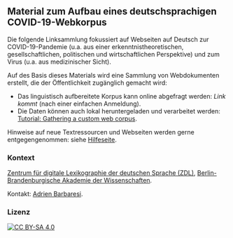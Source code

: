 Material zum Aufbau eines deutschsprachigen COVID-19-Webkorpus
--------------------------------------------------------------


Die folgende Linksammlung fokussiert auf Webseiten auf Deutsch zur COVID-19-Pandemie (u.a. aus einer erkenntnistheoretischen, gesellschaftlichen, politischen und wirtschaftlichen Perspektive) und zum Virus (u.a. aus medizinischer Sicht).

Auf des Basis dieses Materials wird eine Sammlung von Webdokumenten erstellt, die der Öffentlichkeit zugänglich gemacht wird:

- Das linguistisch aufbereitete Korpus kann online abgefragt werden: *Link kommt* (nach einer einfachen Anmeldung).
- Die Daten können auch lokal heruntergeladen und verarbeitet werden: [Tutorial: Gathering a custom web corpus](https://trafilatura.readthedocs.io/en/latest/tutorial0.html).


Hinweise auf neue Textressourcen und Webseiten werden gerne entgegengenommen: siehe [Hilfeseite](contributing.md).



### Kontext

[Zentrum für digitale Lexikographie der deutschen Sprache (ZDL)](https://www.zdl.org/), [Berlin-Brandenburgische Akademie der Wissenschaften](https://www.bbaw.de/).

Kontakt: [Adrien Barbaresi](https://www.bbaw.de/die-akademie/mitarbeiterinnen-mitarbeiter/barbaresi-adrien).



### Lizenz

[![CC BY-SA 4.0](https://mirrors.creativecommons.org/presskit/buttons/88x31/svg/by-sa.svg)](https://creativecommons.org/licenses/by-sa/4.0/deed.d)

